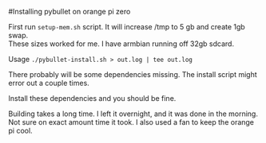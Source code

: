 #Installing pybullet on orange pi zero

First run `setup-mem.sh` script.
It will increase /tmp to 5 gb and create 1gb swap.  
These sizes worked for me. I have armbian running off 32gb sdcard.

Usage `./pybullet-install.sh > out.log | tee out.log`

There probably will be some dependencies missing. The install script might error out a couple times.

Install these dependencies and you should be fine.


Building takes a long time. 
I left it overnight, and it was done in the morning. Not sure on exact amount time it took.
I also used a fan to keep the orange pi cool.
